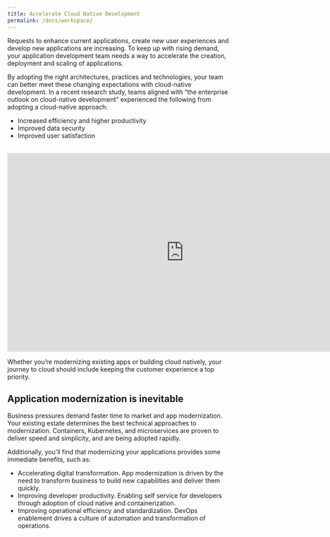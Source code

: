 ```yaml
---
title: Accelerate Cloud Native Development
permalink: /docs/workspace/
---
```


Requests to enhance current applications, create new user experiences and develop new applications are increasing. To keep up with rising demand, your application development team needs a way to accelerate the creation, deployment and scaling of applications.

By adopting the right architectures, practices and technologies, your team can better meet these changing expectations with cloud-native development. In a recent research study, teams aligned with “the enterprise outlook on cloud-native development” experienced the following from adopting a cloud-native approach:

<ul>
<li>Increased efficiency and higher productivity</li>
<li>Improved data security</li>
<li>Improved user satisfaction</li>
</ul>

<br/>

<iframe width="800" height="450" src="https://www.youtube.com/embed/W8H9sdPs7QI" frameborder="0" allow="autoplay; encrypted-media" allowfullscreen></iframe>

<p>Whether you’re modernizing existing apps or building cloud natively, your journey to cloud should include keeping the customer experience a top priority. </p>

<p> </p>

<h2>Application modernization is inevitable</h2>
<p>Business pressures demand faster time to market and app modernization. Your existing estate determines the best technical approaches to modernization. Containers, Kubernetes, and microservices are proven to deliver speed and simplicity, and are being adopted rapidly.</p>

<p>Additionally, you'll find that modernizing your applications provides some immediate benefits, such as:<p>

<ul>
<li>Accelerating digital transformation. App modernization is driven by the need to transform business to build new capabilities and deliver them quickly.</li>
<li>Improving developer productivity. Enabling self service for developers through adoption of cloud native and containerization.</li>
<li>Improving operational efficiency and standardization. DevOps enablement drives a culture of automation and transformation of operations.</li>
</ul>

<p></p>
